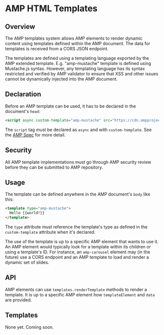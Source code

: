 <!---
Copyright 2015 The AMP HTML Authors. All Rights Reserved.

Licensed under the Apache License, Version 2.0 (the "License");
you may not use this file except in compliance with the License.
You may obtain a copy of the License at

      http://www.apache.org/licenses/LICENSE-2.0

Unless required by applicable law or agreed to in writing, software
distributed under the License is distributed on an "AS-IS" BASIS,
WITHOUT WARRANTIES OR CONDITIONS OF ANY KIND, either express or implied.
See the License for the specific language governing permissions and
limitations under the License.
-->

# AMP HTML Templates

## Overview

The AMP templates system allows AMP elements to render dynamic content using
templates defined within the AMP document. The data for templates is received
from a CORS JSON endpoint.

The templates are defined using a templating language exported by the AMP extended
template. E.g. "amp-mustache" template is defined using Mustache.js syntax. However,
any templating language has its syntax restricted and verified by AMP validator to
ensure that XSS and other issues cannot be dynamically injected into the AMP
document.

## Declaration

Before an AMP template can be used, it has to be declared in the document's `head`:

```html
<script async custom-template="amp-mustache" src="https://cdn.ampproject.org/v0/amp-mustache-0.1.js"></script>
```

The `script` tag must be declared as `async` and with `custom-template`. See the
[AMP Spec](amp-html-format.md) for more detail.

## Security

All AMP template implementations must go through AMP security review before they can be
submitted to AMP repository.

## Usage

The template can be defined anywhere in the AMP document's `body` like this:

```html
<template type="amp-mustache">
  Hello {{world!}}
</template>
```

The `type` attribute must reference the template's type as defined in the `custom-template` attribute when
it's declared.

The use of the template is up to a specific AMP element that wants to use it. An AMP element would typically
look for a template within its children or using a template's ID. For instance, an `amp-carousel` element
may (in the future) use a CORS endpoint and an AMP template to load and render a dynamic set of slides.

## API

AMP elements can use `templates.renderTemplate` methods to render a template. It is up to
a specific AMP element how `templateElement` and `data` are provided.

## Templates

None yet. Coming soon.
